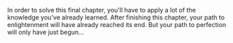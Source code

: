 In order to solve this final chapter, you'll have to apply a lot of the knowledge you've already learned. After finishing this chapter, your path to enlightenment will have already reached its end. But your path to perfection will only have just begun...